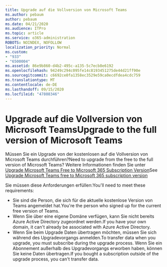 ```yaml
---
title: Upgrade auf die Vollversion von Microsoft Teams
ms.author: pebaum
author: pebaum
ms.date: 04/21/2020
ms.audience: ITPro
ms.topic: article
ms.service: o365-administration
ROBOTS: NOINDEX, NOFOLLOW
localization_priority: Normal
ms.custom:
- "933"
- "6500004"
ms.assetid: 86e9b860-d4b2-495c-a135-5c7ecb8e6192
ms.openlocfilehash: 94249c294c095fe14c8193451275de44d21ff90e
ms.sourcegitcommit: c6692ce0fa1358ec3529e59ca0ecdfdea4cdc759
ms.translationtype: MT
ms.contentlocale: de-DE
ms.lasthandoff: 09/15/2020
ms.locfileid: "47808346"
---
```

# <a name="upgrade-to-the-full-version-of-microsoft-teams"></a><span data-ttu-id="f57c0-102">Upgrade auf die Vollversion von Microsoft Teams</span><span class="sxs-lookup"><span data-stu-id="f57c0-102">Upgrade to the full version of Microsoft Teams</span></span>

<span data-ttu-id="f57c0-103">Müssen Sie ein Upgrade von der kostenlosen auf die Vollversion von Microsoft Teams durchführen?</span><span class="sxs-lookup"><span data-stu-id="f57c0-103">Need to upgrade from the free to the full version of Microsoft Teams?</span></span> <span data-ttu-id="f57c0-104">Weitere Informationen finden Sie unter [Upgrade Microsoft Teams Free to Microsoft 365 Subscription Version](https://docs.microsoft.com/microsoftteams/upgrade-freemium)</span><span class="sxs-lookup"><span data-stu-id="f57c0-104">See [Upgrade Microsoft Teams free to Microsoft 365 subscription version](https://docs.microsoft.com/microsoftteams/upgrade-freemium)</span></span>

<span data-ttu-id="f57c0-105">Sie müssen diese Anforderungen erfüllen:</span><span class="sxs-lookup"><span data-stu-id="f57c0-105">You'll need to meet these requirements:</span></span>

- <span data-ttu-id="f57c0-106">Sie sind die Person, die sich für die aktuelle ﻿kostenlose Version von Teams angemeldet hat.</span><span class="sxs-lookup"><span data-stu-id="f57c0-106">You're the person who signed up for the current free version of Teams.</span></span>
- <span data-ttu-id="f57c0-107">Wenn Sie über eine eigene Domäne verfügen, kann Sie nicht bereits Azure Active Directory zugeordnet werden.</span><span class="sxs-lookup"><span data-stu-id="f57c0-107">If you have your own domain, it can't already be associated with Azure Active Directory.</span></span>
- <span data-ttu-id="f57c0-108">Wenn Sie beim Upgrade Daten übertragen möchten, müssen Sie sich während des Upgradevorgangs anmelden.</span><span class="sxs-lookup"><span data-stu-id="f57c0-108">To transfer data when you upgrade, you must subscribe during the upgrade process.</span></span> <span data-ttu-id="f57c0-109">Wenn Sie ein Abonnement außerhalb des Upgradevorgangs erworben haben, können Sie keine Daten übertragen.</span><span class="sxs-lookup"><span data-stu-id="f57c0-109">If you bought a subscription outside of the upgrade process, you can't transfer data.</span></span>
